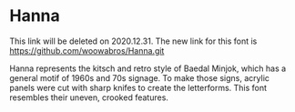 # Hanna
This link will be deleted on 2020.12.31. The new link for this font is https://github.com/woowabros/Hanna.git

Hanna represents the kitsch and retro style of Baedal Minjok, which has a general motif of 1960s and 70s signage. To make those signs, acrylic panels were cut with sharp knifes to create the letterforms. This font resembles their uneven, crooked features.
